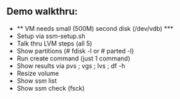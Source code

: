 ## Demo walkthru:
* ** VM needs small (500M) second disk (/dev/vdb) ***
* Setup via ssm-setup.sh
* Talk thru LVM steps (all 5)
* Show partitions (# fdisk -l or # parted -l)
* Run create command (just 1 command)
* Show results via pvs ; vgs ; lvs ; df -h
* Resize volume
* Show ssm list
* Show ssm check (fsck)

